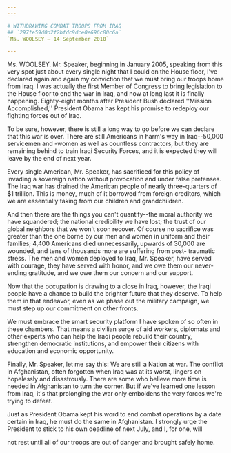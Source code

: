 ```yaml
---
---

# WITHDRAWING COMBAT TROOPS FROM IRAQ
## `297fe59d0d2f2bfdc9dce0e696c80c6a`
`Ms. WOOLSEY — 14 September 2010`

---
```



Ms. WOOLSEY. Mr. Speaker, beginning in January 2005, speaking from 
this very spot just about every single night that I could on the House 
floor, I've declared again and again my conviction that we must bring 
our troops home from Iraq. I was actually the first Member of Congress 
to bring legislation to the House floor to end the war in Iraq, and now 
at long last it is finally happening. Eighty-eight months after 
President Bush declared ''Mission Accomplished,'' President Obama has 
kept his promise to redeploy our fighting forces out of Iraq.

To be sure, however, there is still a long way to go before we can 
declare that this war is over. There are still Americans in harm's way 
in Iraq--50,000 servicemen and -women as well as countless contractors, 
but they are remaining behind to train Iraqi Security Forces, and it is 
expected they will leave by the end of next year.

Every single American, Mr. Speaker, has sacrificed for this policy of 
invading a sovereign nation without provocation and under false 
pretenses. The Iraq war has drained the American people of nearly 
three-quarters of $1 trillion. This is money, much of it borrowed from 
foreign creditors, which we are essentially taking from our children 
and grandchildren.

And then there are the things you can't quantify--the moral authority 
we have squandered; the national credibility we have lost; the trust of 
our global neighbors that we won't soon recover. Of course no sacrifice 
was greater than the one borne by our men and women in uniform and 
their families; 4,400 Americans died unnecessarily, upwards of 30,000 
are wounded, and tens of thousands more are suffering from post-
traumatic stress. The men and women deployed to Iraq, Mr. Speaker, have 
served with courage, they have served with honor, and we owe them our 
never-ending gratitude, and we owe them our concern and our support.

Now that the occupation is drawing to a close in Iraq, however, the 
Iraqi people have a chance to build the brighter future that they 
deserve. To help them in that endeavor, even as we phase out the 
military campaign, we must step up our commitment on other fronts.



We must embrace the smart security platform I have spoken of so often 
in these chambers. That means a civilian surge of aid workers, 
diplomats and other experts who can help the Iraqi people rebuild their 
country, strengthen democratic institutions, and empower their citizens 
with education and economic opportunity.

Finally, Mr. Speaker, let me say this: We are still a Nation at war. 
The conflict in Afghanistan, often forgotten when Iraq was at its 
worst, lingers on hopelessly and disastrously. There are some who 
believe more time is needed in Afghanistan to turn the corner. But if 
we've learned one lesson from Iraq, it's that prolonging the war only 
emboldens the very forces we're trying to defeat.

Just as President Obama kept his word to end combat operations by a 
date certain in Iraq, he must do the same in Afghanistan. I strongly 
urge the President to stick to his own deadline of next July, and I, 
for one, will


not rest until all of our troops are out of danger and brought safely 
home.
